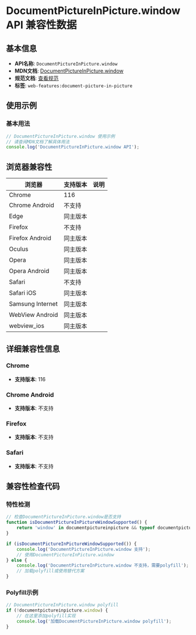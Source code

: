 # DocumentPictureInPicture.window API 兼容性数据

## 基本信息

- **API名称**: `DocumentPictureInPicture.window`
- **MDN文档**: [DocumentPictureInPicture.window](https://developer.mozilla.org/docs/Web/API/DocumentPictureInPicture/window)
- **规范文档**: [查看规范](https://wicg.github.io/document-picture-in-picture/#dom-documentpictureinpicture-window)
- **标签**: `web-features:document-picture-in-picture`

## 使用示例

### 基本用法

```javascript
// DocumentPictureInPicture.window 使用示例
// 请查阅MDN文档了解具体用法
console.log('DocumentPictureInPicture.window API');
```

## 浏览器兼容性

| 浏览器 | 支持版本 | 说明 |
|--------|----------|------|
| Chrome | 116 |  |
| Chrome Android | 不支持 |  |
| Edge | 同主版本 |  |
| Firefox | 不支持 |  |
| Firefox Android | 同主版本 |  |
| Oculus | 同主版本 |  |
| Opera | 同主版本 |  |
| Opera Android | 同主版本 |  |
| Safari | 不支持 |  |
| Safari iOS | 同主版本 |  |
| Samsung Internet | 同主版本 |  |
| WebView Android | 同主版本 |  |
| webview_ios | 同主版本 |  |

## 详细兼容性信息

### Chrome

- **支持版本**: 116

### Chrome Android

- **支持版本**: 不支持

### Firefox

- **支持版本**: 不支持

### Safari

- **支持版本**: 不支持

## 兼容性检查代码

### 特性检测

```javascript
// 检查DocumentPictureInPicture.window是否支持
function isDocumentPictureInPictureWindowSupported() {
    return 'window' in documentpictureinpicture && typeof documentpictureinpicture.window === 'function';
}

if (isDocumentPictureInPictureWindowSupported()) {
    console.log('DocumentPictureInPicture.window 支持');
    // 使用DocumentPictureInPicture.window
} else {
    console.log('DocumentPictureInPicture.window 不支持，需要polyfill');
    // 加载polyfill或使用替代方案
}
```

### Polyfill示例

```javascript
// DocumentPictureInPicture.window polyfill
if (!documentpictureinpicture.window) {
    // 在这里添加polyfill实现
    console.log('加载DocumentPictureInPicture.window polyfill');
}
```

